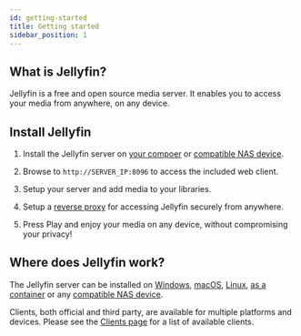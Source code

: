 ```yaml
---
id: getting-started
title: Getting started
sidebar_position: 1
---
```


## What is Jellyfin?

Jellyfin is a free and open source media server. It enables you to access your media from anywhere, on any device.

## Install Jellyfin

1. Install the Jellyfin server on [your compoer](xref:admin-installing) or [compatible NAS device](#).

2. Browse to `http://SERVER_IP:8096` to access the included web client.

3. Setup your server and add media to your libraries.

4. Setup a [reverse proxy](networking/index.md#running-jellyfin-behind-a-reverse-proxy) for accessing Jellyfin securely from anywhere.

5. Press Play and enjoy your media on any device, without compromising your privacy!

## Where does Jellyfin work?

The Jellyfin server can be installed on [Windows](#), [macOS](#), [Linux](#), [as a container](#) or any [compatible NAS device](#).

Clients, both official and third party, are available for multiple platforms and devices. Please see the [Clients page](/clients) for a list of available clients.
